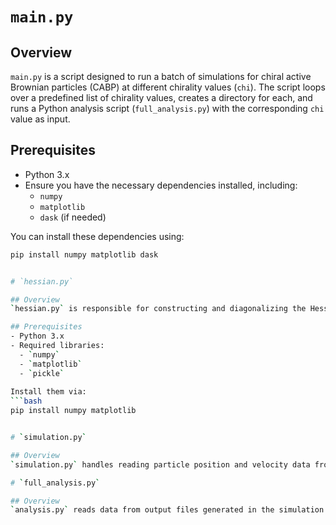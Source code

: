 # `main.py`

## Overview
`main.py` is a script designed to run a batch of simulations for chiral active Brownian particles (CABP) at different chirality values (`chi`). The script loops over a predefined list of chirality values, creates a directory for each, and runs a Python analysis script (`full_analysis.py`) with the corresponding `chi` value as input.

## Prerequisites
- Python 3.x
- Ensure you have the necessary dependencies installed, including:
  - `numpy`
  - `matplotlib`
  - `dask` (if needed)

You can install these dependencies using:
```bash
pip install numpy matplotlib dask


# `hessian.py`

## Overview
`hessian.py` is responsible for constructing and diagonalizing the Hessian matrix for chiral active Brownian particles. It also calculates the normal modes (eigenvalues and eigenvectors) and provides functionality to compute Fourier-transformed moduli and plot various quantities like force vectors and eigenvalues.

## Prerequisites
- Python 3.x
- Required libraries:
  - `numpy`
  - `matplotlib`
  - `pickle`
  
Install them via:
```bash
pip install numpy matplotlib


# `simulation.py`

## Overview
`simulation.py` handles reading particle position and velocity data from CSV files and calculating equilibrium positions for a chiral active Brownian particle system. It can also generate a plot of equilibrium positions and orientations.

# `full_analysis.py`

## Overview
`analysis.py` reads data from output files generated in the simulation and fits models to extract the parameters `B` and `G`. It also generates plots for each `chi` value and saves the fitted values to a text file.
